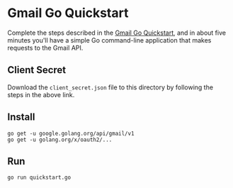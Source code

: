 # Gmail Go Quickstart

Complete the steps described in the [Gmail Go Quickstart](https://developers.google.com/gmail/api/quickstart/go), and in about five minutes you'll have a simple Go command-line application that makes requests to the Gmail API.

## Client Secret

Download the `client_secret.json` file to this directory by following the steps in the above link.

## Install

```
go get -u google.golang.org/api/gmail/v1
go get -u golang.org/x/oauth2/...
```

## Run

`go run quickstart.go`
